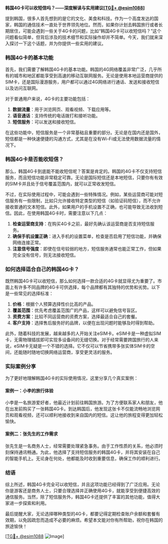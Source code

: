 **韩国4G卡可以收短信吗？——深度解读与实用建议[[TG💪+ @esim1088](https://t.me/s/esim1088)]**

提到韩国，很多人首先想到的是它的文化、美食和科技。作为一个高度发达的国家，韩国的通信技术一直处于世界领先地位。然而，如果你计划去韩国旅行或者长期居住，可能会遇到一些关于4G卡的问题，比如“韩国4G卡可以收短信吗？”这个问题看似简单，但背后涉及的技术细节和实际操作却并不简单。今天，我们就来深入探讨一下这个话题，并为你提供一些实用的建议。

### 韩国4G卡的基本功能

首先，我们需要了解韩国4G卡的基本功能。韩国的4G网络覆盖非常广泛，几乎所有的城市和地区都能享受到高速的移动互联网服务。无论是使用本地运营商提供的SIM卡，还是国际漫游服务，用户都可以通过4G网络进行通话、发送和接收短信以及访问互联网。

对于普通用户来说，4G卡的主要功能包括：

1. **数据流量**：用于浏览网页、观看视频、下载应用等。
2. **语音通话**：支持传统的电话拨打和接听功能。
3. **短信服务**：可以发送和接收短信。

在这些功能中，短信服务是一个非常基础且重要的部分。无论是在国内还是国外，短信都是一种快速便捷的沟通方式，尤其是在没有Wi-Fi或无法使用数据流量的情况下。

### 韩国4G卡是否能收短信？

那么，韩国4G卡到底能不能收短信呢？答案是肯定的。韩国的4G卡不仅支持短信服务，而且短信功能非常稳定可靠。无论是国际短信还是本地短信，只要你有有效的SIM卡并且处于信号覆盖范围内，就可以正常收发短信。

不过，在实际使用过程中，可能会遇到一些特殊情况。例如，某些运营商可能对短信服务有一些限制，比如只允许接收特定类型的短信（如验证码短信），而不允许接收普通的文本短信。此外，如果用户的手机设置不正确，也可能导致无法收到短信。因此，在使用韩国4G卡时，需要注意以下几点：

1. **检查运营商支持**：在购买4G卡之前，最好先确认该运营商是否支持短信服务。
2. **确保手机设置正确**：进入手机的设置菜单，检查是否启用了短信功能，并确保网络连接正常。
3. **注意信号强度**：即使在信号较弱的地方，短信服务通常也能正常工作，但如果完全没有信号，则无法接收短信。

### 如何选择适合自己的韩国4G卡？

既然韩国4G卡可以收短信，那么如何选择一款合适的4G卡就显得尤为重要了。市面上有许多不同品牌的4G卡可供选择，每个品牌都有其独特的优势和劣势。以下是一些常见的选择标准：

1. **价格**：根据个人预算选择性价比高的产品。
2. **覆盖范围**：优先考虑覆盖范围广的产品，这样可以避免信号盲区。
3. **资费方案**：比较不同运营商的资费方案，选择最适合自己的套餐。
4. **客户支持**：选择售后服务好的品牌，以便在出现问题时能够及时得到帮助。

此外，随着科技的发展，越来越多的人开始关注eSIM卡。eSIM卡是一种虚拟SIM卡，无需物理插拔即可实现多设备间的无缝切换。对于经常需要跨国旅行的人来说，eSIM卡无疑是一个不错的选择。它不仅可以节省携带多张实体SIM卡的空间，还能随时随地切换网络运营商，享受更灵活的服务。

### 实际案例分享

为了更好地理解韩国4G卡的实际使用情况，这里分享几个真实案例：

#### 案例一：小李的旅行体验

小李是一名旅游爱好者，他最近计划前往韩国旅游。为了方便联系家人和朋友，他在出发前购买了一张韩国4G卡。到达韩国后，他发现这张卡不仅能流畅地浏览网页和观看视频，还可以顺利地接收到来自国内的短信。这让他的旅程变得更加轻松愉快。

#### 案例二：张先生的工作需求

张先生是一名商务人士，经常需要处理紧急事务。由于工作性质的关系，他必须时刻保持通讯畅通。为此，他选择了支持短信服务的韩国4G卡，并将其安装在自己的智能手机上。无论身在何处，他都能及时收到重要信息，确保工作的顺利进行。

### 结语

综上所述，韩国4G卡完全可以收短信，并且这项功能已经得到了广泛应用。无论你是游客还是商务人士，只要合理选择并正确使用4G卡，就能享受到便捷高效的通信服务。当然，除了短信服务外，韩国4G卡还提供了丰富的其他功能，值得大家进一步探索和利用。

最后提醒大家，无论选择哪种类型的4G卡，都要记得定期检查账户余额和套餐有效期，以免因疏忽而造成不必要的麻烦。希望本文能对你有所帮助，祝你在韩国的旅途愉快！

[[TG💪+ @esim1088](https://t.me/s/esim1088) ![Image](https://i.postimg.cc/4NQfJmqS/Snipaste-2025-05-13-00-14-12.png)]